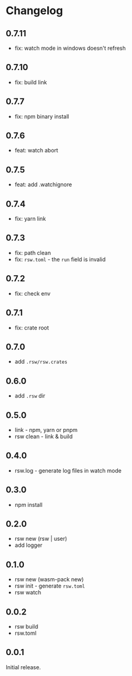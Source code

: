 # Changelog

## 0.7.11

- fix: watch mode in windows doesn't refresh

## 0.7.10

- fix: build link

## 0.7.7

- fix: npm binary install

## 0.7.6

- feat: watch abort

## 0.7.5

- feat: add .watchignore

## 0.7.4

- fix: yarn link

## 0.7.3

- fix: path clean
- fix: `rsw.toml` - the `run` field is invalid

## 0.7.2

- fix: check env

## 0.7.1

- fix: crate root

## 0.7.0

- add `.rsw/rsw.crates`

## 0.6.0

- add `.rsw` dir

## 0.5.0

- link - npm, yarn or pnpm
- rsw clean - link & build

## 0.4.0

- rsw.log - generate log files in watch mode

## 0.3.0

- npm install

## 0.2.0

- rsw new (rsw | user)
- add logger

## 0.1.0

- rsw new (wasm-pack new)
- rsw init - generate `rsw.toml`
- rsw watch

## 0.0.2

- rsw build
- rsw.toml

## 0.0.1

Initial release.
